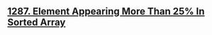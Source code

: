## [1287. Element Appearing More Than 25% In Sorted Array](https://leetcode.com/problems/element-appearing-more-than-25-in-sorted-array)
